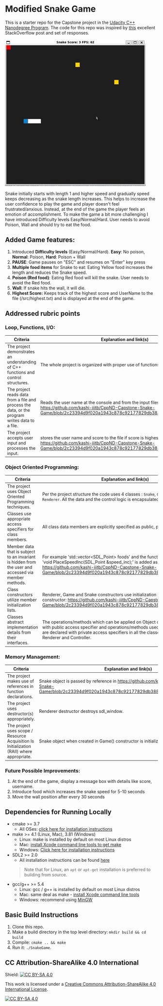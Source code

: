 # Modified Snake Game

This is a starter repo for the Capstone project in the [Udacity C++ Nanodegree Program](https://www.udacity.com/course/c-plus-plus-nanodegree--nd213). The code for this repo was inspired by [this](https://codereview.stackexchange.com/questions/212296/snake-game-in-c-with-sdl) excellent StackOverflow post and set of responses.

<img src="Modified_Snake_Game.gif"/>

Snake initially starts with length 1 and higher speed and gradually speed keeps decreasing as the snake length increases. This helps to increase the user confidence to play the game and player doesn't feel frustrated/anxious. Instead, at the end of the game the player feels an emotion of accomplishment.
To make the game a bit more challenging I have introduced Difficulty levels Easy/Normal/Hard. User needs to avoid Poison, Wall and should try to eat the food.

## Added Game features:
1. Introduced **Difficulty levels** (Easy/Normal/Hard).
   **Easy**: No poison, **Normal**: Poison, **Hard**: Poison + Wall
3. **PAUSE**: Game pauses on "ESC" and resumes on "Enter" key press
4. **Multiple food items** for Snake to eat: Eating Yellow food increases the length and reduces the Snake speed.
5. **Poison (Red food)**: Eating Red food will kill the snake. User needs to avoid the Red food.
6. **Wall**: If snake hits the wall, it will die.
7. **Highest Score:** Keeps track of the highest score and UserName to the file (/src/highest.txt) and is displayed at the end of the game.

## Addressed rubric points
### Loop, Functions, I/O:
| Criteria                                                                                       | Explanation and link(s)                                                       |
|------------------------------------------------------------------------------------------------|-------------------------------------------------------------------------------|
| The project demonstrates an understanding of C++ functions and control structures.             | The whole project is organized with proper use of functions and flow of data. |
| The project reads data from a file and process the data, or the program writes data to a file. | Reads the user name at the console and from the input filestream. https://github.com/kashi-iiitb/CppND-Capstone-Snake-Game/blob/2c23394d9f020a1943c878c92177829db38812c2/src/main.cpp#L26 |
| The project accepts user input and processes the input.                                        | stores the user name and score to the file if score is highest https://github.com/kashi-iiitb/CppND-Capstone-Snake-Game/blob/2c23394d9f020a1943c878c92177829db38812c2/src/main.cpp#L45 |

### Object Oriented Programming:
| Criteria                                                                         | Explanation and link(s)                                                                                                                                                                                                                           |
|----------------------------------------------------------------------------------|---------------------------------------------------------------------------------------------------------------------------------------------------------------------------------------------------------------------------------------------------|
| The project uses Object Oriented Programming techniques.                         | Per the project structure the code uses 4 classes : `Snake`, `Game`, `Controller` and `Renderer`. All the data and the control logic is encapsulated in them.                                                                                     |
| Classes use appropriate access specifiers for class members.                     | All class data members are explicitly specified as public, protected, or private.|
|Member data that is subject to an invariant is hidden from the user and accessed via member methods.| For example 'std::vector<SDL_Point> foods' and the function which operates on it 'void PlaceSpeedInc(SDL_Point &speed_inc);' is added as private member. https://github.com/kashi-iiitb/CppND-Capstone-Snake-Game/blob/2c23394d9f020a1943c878c92177829db38812c2/src/game.h#L21 |
| Class constructors utilize member initialization lists.                          | Renderer, Game and Snake constructors use initialization lists. For example Snake constructor: https://github.com/kashi-iiitb/CppND-Capstone-Snake-Game/blob/2c23394d9f020a1943c878c92177829db38812c2/src/snake.h#L11|
| Classes abstract implementation details from their interfaces.                   | The operations/methods which can be applied on Object of the class are declared with public access specifier and operations/methods used internal to the object are declared with private access specifiers in all the classes - Snake, Game, Renderer and Controller.|

### Memory Management:
| Criteria                                                                                  | Explanation and link(s)                                                                                        |
|-------------------------------------------------------------------------------------------|----------------------------------------------------------------------------------------------------------------|
| The project makes use of references in function declarations.                             | Snake object is passed by reference in https://github.com/kashi-iiitb/CppND-Capstone-Snake-Game/blob/2c23394d9f020a1943c878c92177829db38812c2/src/controller.cpp#L12|
| The project uses destructor(s) appropriately.                                             | Renderer destructor destroys sdl_window. |
| The project uses scope / Resource Acquisition Is Initialization (RAII) where appropriate. | Snake object when created in Game() constructor is initialized at the same time |

### Future Possible Improvements:  
1. At the end of the game, display a message box with details like score, username.
2. Introduce food which increases the snake speed for 5-10 seconds
3. Move the wall position after every 30 seconds

## Dependencies for Running Locally
* cmake >= 3.7
  * All OSes: [click here for installation instructions](https://cmake.org/install/)
* make >= 4.1 (Linux, Mac), 3.81 (Windows)
  * Linux: make is installed by default on most Linux distros
  * Mac: [install Xcode command line tools to get make](https://developer.apple.com/xcode/features/)
  * Windows: [Click here for installation instructions](http://gnuwin32.sourceforge.net/packages/make.htm)
* SDL2 >= 2.0
  * All installation instructions can be found [here](https://wiki.libsdl.org/Installation)
  >Note that for Linux, an `apt` or `apt-get` installation is preferred to building from source. 
* gcc/g++ >= 5.4
  * Linux: gcc / g++ is installed by default on most Linux distros
  * Mac: same deal as make - [install Xcode command line tools](https://developer.apple.com/xcode/features/)
  * Windows: recommend using [MinGW](http://www.mingw.org/)

## Basic Build Instructions

1. Clone this repo.
2. Make a build directory in the top level directory: `mkdir build && cd build`
3. Compile: `cmake .. && make`
4. Run it: `./SnakeGame`.


## CC Attribution-ShareAlike 4.0 International


Shield: [![CC BY-SA 4.0][cc-by-sa-shield]][cc-by-sa]

This work is licensed under a
[Creative Commons Attribution-ShareAlike 4.0 International License][cc-by-sa].

[![CC BY-SA 4.0][cc-by-sa-image]][cc-by-sa]

[cc-by-sa]: http://creativecommons.org/licenses/by-sa/4.0/
[cc-by-sa-image]: https://licensebuttons.net/l/by-sa/4.0/88x31.png
[cc-by-sa-shield]: https://img.shields.io/badge/License-CC%20BY--SA%204.0-lightgrey.svg
